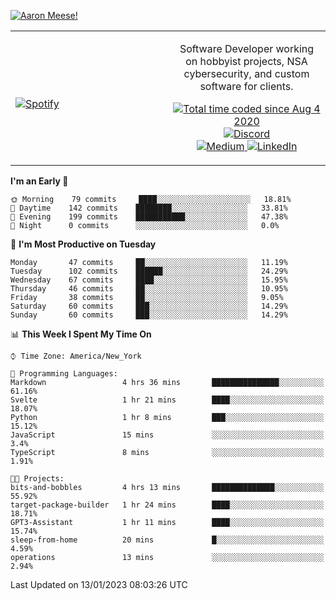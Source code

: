 [![Aaron Meese!](https://user-images.githubusercontent.com/17814535/88975338-a2aabf00-d27f-11ea-963f-8a19608716b4.png)](https://github.com/ajmeese7/readme-ascii "README ASCII")

<!-- Modified from project here: https://github.com/novatorem/novatorem -->
<table width="100%">
  <tr>
  <td width="50%">

&nbsp; <br> [![Spotify](https://ajmeese7.vercel.app/api/spotify)](https://open.spotify.com/user/ajmeese)

  </td>
  <td width="50%">
    <p align="center">
    Software Developer working on hobbyist projects, NSA cybersecurity, and custom software for clients.
    </p>
    <p align="center">
      <a href="https://wakatime.com/@f726891d-3b02-46cd-9b60-e8c59f9e2b14">
        <img src="https://wakatime.com/badge/user/f726891d-3b02-46cd-9b60-e8c59f9e2b14.svg" alt="Total time coded since Aug 4 2020" title="WakaTime" />
      </a>
      <a href="http://link.aaronmeese.com/discord">
        <img src="https://img.shields.io/badge/discord-ajmeese7%234835-369?style=flat-square&logo=discord&logoColor=white&color=purple" alt="Discord" title="Discord">
      </a>
      <br />
      <a href="https://link.aaronmeese.com/medium">
        <img src="https://img.shields.io/badge/medium-ajmeese7-1DB954?style=flat-square&logo=medium&logoColor=white" alt="Medium" title="Medium">
      </a>
      <a href="https://link.aaronmeese.com/linkedin">
        <img src="https://img.shields.io/badge/linkedIn-aaronmeese-1DB954?style=flat-square&logo=linkedin&logoColor=white&color=blue" alt="LinkedIn" title="LinkedIn">
      </a>
    </p>
  </td>

</table>

[//]: <> (The `&nbsp;` is to have Aphelion take up more space)

<!--START_SECTION:waka-->
**I'm an Early 🐤** 

```text
🌞 Morning    79 commits     ████░░░░░░░░░░░░░░░░░░░░░   18.81% 
🌆 Daytime    142 commits    ████████░░░░░░░░░░░░░░░░░   33.81% 
🌃 Evening    199 commits    ███████████░░░░░░░░░░░░░░   47.38% 
🌙 Night      0 commits      ░░░░░░░░░░░░░░░░░░░░░░░░░   0.0%

```
📅 **I'm Most Productive on Tuesday** 

```text
Monday       47 commits     ██░░░░░░░░░░░░░░░░░░░░░░░   11.19% 
Tuesday      102 commits    ██████░░░░░░░░░░░░░░░░░░░   24.29% 
Wednesday    67 commits     ████░░░░░░░░░░░░░░░░░░░░░   15.95% 
Thursday     46 commits     ██░░░░░░░░░░░░░░░░░░░░░░░   10.95% 
Friday       38 commits     ██░░░░░░░░░░░░░░░░░░░░░░░   9.05% 
Saturday     60 commits     ███░░░░░░░░░░░░░░░░░░░░░░   14.29% 
Sunday       60 commits     ███░░░░░░░░░░░░░░░░░░░░░░   14.29%

```


📊 **This Week I Spent My Time On** 

```text
⌚︎ Time Zone: America/New_York

💬 Programming Languages: 
Markdown                 4 hrs 36 mins       ███████████████░░░░░░░░░░   61.16% 
Svelte                   1 hr 21 mins        ████░░░░░░░░░░░░░░░░░░░░░   18.07% 
Python                   1 hr 8 mins         ███░░░░░░░░░░░░░░░░░░░░░░   15.12% 
JavaScript               15 mins             ░░░░░░░░░░░░░░░░░░░░░░░░░   3.4% 
TypeScript               8 mins              ░░░░░░░░░░░░░░░░░░░░░░░░░   1.91%

🐱‍💻 Projects: 
bits-and-bobbles         4 hrs 13 mins       ██████████████░░░░░░░░░░░   55.92% 
target-package-builder   1 hr 24 mins        ████░░░░░░░░░░░░░░░░░░░░░   18.71% 
GPT3-Assistant           1 hr 11 mins        ████░░░░░░░░░░░░░░░░░░░░░   15.74% 
sleep-from-home          20 mins             █░░░░░░░░░░░░░░░░░░░░░░░░   4.59% 
operations               13 mins             ░░░░░░░░░░░░░░░░░░░░░░░░░   2.94%

```


 Last Updated on 13/01/2023 08:03:26 UTC
<!--END_SECTION:waka-->
